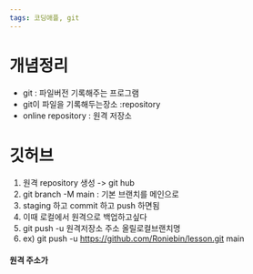 ```yaml
---
tags: 코딩애플, git
---
```

# 개념정리

- git : 파일버전 기록해주는 프로그램
- git이 파일을 기록해두는장소 :repository
- online repository : 원격 저장소


# 깃허브

   1.   원격 repository 생성 -> git hub
   2.  git branch -M main : 기본 브랜치를 메인으로
   3.  staging 하고 commit 하고 push 하면됨
   4.  이때 로컬에서 원격으로 백업하고싶다
   5. git push -u 원격저장소 주소 올릴로컬브랜치명
   6. ex) git push -u https://github.com/Roniebin/lesson.git main


#### 원격 주소가 